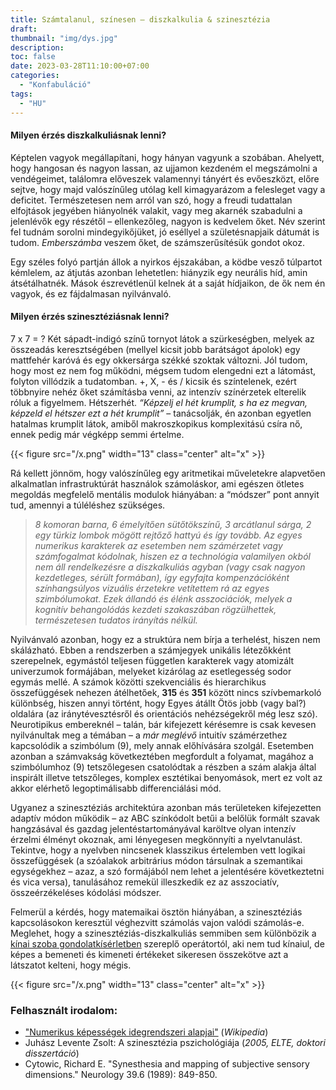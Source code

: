 ```yaml
---
title: Számtalanul, színesen – diszkalkulia & szinesztézia
draft: 
thumbnail: "img/dys.jpg"
description: 
toc: false
date: 2023-03-28T11:10:00+07:00
categories:
  - "Konfabuláció"
tags:
  - "HU"
---
```

#### Milyen érzés diszkalkuliásnak lenni?

Képtelen vagyok megállapítani, hogy hányan vagyunk a szobában. Ahelyett, hogy hangosan és nagyon lassan, az ujjamon kezdeném el megszámolni a vendégeimet, találomra előveszek valamennyi tányért és evőeszközt, előre sejtve, hogy majd valószínűleg utólag kell kimagyarázom a felesleget vagy a deficitet. Természetesen nem arról van szó, hogy a freudi tudattalan elfojtások jegyében hiányolnék valakit, vagy meg akarnék szabadulni a jelenlévők egy részétől – ellenkezőleg, nagyon is kedvelem őket. Név szerint fel tudnám sorolni mindegyikőjüket, jó eséllyel a születésnapjaik dátumát is tudom. *Emberszámba* veszem őket, de számszerűsítésük gondot okoz.

Egy széles folyó partján állok a nyirkos éjszakában, a ködbe vesző túlpartot kémlelem, az átjutás azonban lehetetlen: hiányzik egy neurális híd, amin átsétálhatnék. Mások észrevétlenül kelnek át a saját hídjaikon, de ők nem én vagyok, és ez fájdalmasan nyilvánvaló. 

#### Milyen érzés szinesztéziásnak lenni?

7 x 7 = ? Két sápadt-indigó színű tornyot látok a szürkeségben, melyek az összeadás keresztségében (mellyel kicsit jobb barátságot ápolok) egy mattfehér karóvá és egy okkersárga székké szoktak változni. Jól tudom, hogy most ez nem fog működni, mégsem tudom elengedni ezt a látomást, folyton villódzik a tudatomban.
+, X, - és / kicsik és színtelenek, ezért többnyire nehéz őket számításba venni, az intenzív színérzetek elterelik róluk a figyelmem. Hétszerhét. *“Képzelj el hét krumplit, s ha ez megvan, képzeld el hétszer ezt a hét krumplit”* – tanácsolják, én azonban egyetlen hatalmas krumplit látok, amiből makroszkopikus komplexitású csíra nő, ennek pedig már végképp semmi értelme. 

{{< figure src="/x.png" width="13" class="center" alt="x" >}}

Rá kellett jönnöm, hogy valószínűleg egy aritmetikai műveletekre alapvetően alkalmatlan infrastruktúrát használok számoláskor, ami egészen ötletes megoldás megfelelő mentális modulok hiányában: a “módszer” pont annyit tud, amennyi a túléléshez szükséges. 

>*8 komoran barna, 6 émelyítően sütőtökszínű, 3 arcátlanul sárga, 2 egy türkiz lombok mögött rejtőző hattyú és így tovább. Az egyes numerikus karakterek az esetemben nem számérzetet vagy számfogalmat kódolnak, hiszen ez a technológia valamilyen okból nem áll rendelkezésre a diszkalkuliás agyban (vagy csak nagyon kezdetleges, sérült formában), így egyfajta kompenzációként színhangsúlyos vizuális érzetekre vetítettem rá az egyes szimbólumokat. Ezek állandó és élénk asszociációk, melyek a kognitív behangolódás kezdeti szakaszában rögzülhettek, természetesen tudatos irányítás nélkül.*

Nyilvánvaló azonban, hogy ez a struktúra nem bírja a terhelést, hiszen nem skálázható. Ebben a rendszerben a számjegyek unikális létezőkként szerepelnek, egymástól teljesen független karakterek vagy atomizált univerzumok formájában, melyeket kizárólag az esetlegesség sodor egymás mellé. A számok közötti szekvenciális és hierarchikus összefüggések nehezen átélhetőek, **315** és **351** között nincs szívbemarkoló különbség, hiszen annyi történt, hogy Egyes átállt Ötös jobb (vagy bal?) oldalára (az iránytévesztésről és orientációs nehézségekről még lesz szó). Neurotipikus embereknél – talán, bár kifejezett kérésemre is csak kevesen nyilvánultak meg a témában – a *már meglévő* intuitív számérzethez kapcsolódik a szimbólum (9), mely annak előhívására szolgál. Esetemben azonban a számvakság következtében megfordult a folyamat, magához a szimbólumhoz (9) tetszőlegesen csatolódtak a részben a szám alakja által inspirált illetve tetszőleges, komplex esztétikai benyomások, mert ez volt az akkor elérhető legoptimálisabb differenciálási mód. 

Ugyanez a szinesztéziás architektúra azonban más területeken kifejezetten adaptív módon működik – az ABC színkódolt betűi a belőlük formált szavak hangzásával és gazdag jelentéstartományával karöltve olyan intenzív érzelmi élményt okoznak, ami lényegesen megkönnyíti a nyelvtanulást. Tekintve, hogy a nyelvben nincsenek klasszikus értelemben vett logikai összefüggések (a szóalakok arbitrárius módon társulnak a szemantikai egységekhez – azaz, a szó formájából nem lehet a jelentésére következtetni és vica versa), tanulásához remekül illeszkedik ez az asszociatív, összeérzékeléses kódolási módszer.

Felmerül a kérdés, hogy matemaikai ösztön hiányában, a szinesztéziás kapcsolásokon keresztül véghezvitt számolás vajon valódi számolás-e. Meglehet, hogy a szinesztéziás-diszkalkuliás semmiben sem különbözik a [kínai szoba gondolatkísérletben](http://mialmanach.mit.bme.hu/fogalomtar/kinai_szoba) szereplő operátortól, aki nem tud kínaiul, de képes a bemeneti és kimeneti értékeket sikeresen összekötve azt a látszatot kelteni, hogy mégis.

{{< figure src="/x.png" width="13" class="center" alt="x" >}}

### Felhasznált irodalom:

 * ["Numerikus képességek idegrendszeri alapjai"](https://hu.wikipedia.org/wiki/Numerikus_k%C3%A9pess%C3%A9gek_idegrendszeri_alapjai#:~:text=Az%20intrapariet%C3%A1lis%20sulcus%20(IPS)%20kiemelt%20szerepe,-Az%20intrapariet%C3%A1lis%20sulcus&text=Nemhum%C3%A1n%20eml%C5%91s%C3%B6kkel%20folytatott%20neurofiziol%C3%B3giai%2C%20illetve,ki%20a%20numerikus%20intelligencia%20m%C3%B6g%C3%B6tt.) (*Wikipedia*)
* Juhász Levente Zsolt: A szinesztézia pszichológiája (*2005, ELTE, doktori disszertáció*)
* Cytowic, Richard E. "Synesthesia and mapping of subjective sensory dimensions." Neurology 39.6 (1989): 849-850.

